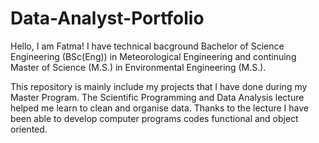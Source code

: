 # Data-Analyst-Portfolio

Hello, I am Fatma! I have technical bacground Bachelor of Science Engineering (BSc(Eng)) in Meteorological Engineering and continuing Master of Science (M.S.) in Environmental Engineering (M.S.). 

This repository is mainly include my projects that I have done during my Master Program. The Scientific Programming and Data Analysis lecture helped me learn to clean and organise data. Thanks to the lecture I have been able to develop computer programs codes functional and object oriented. 
